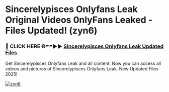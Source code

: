 # Sincerelypisces Onlyfans Leak Original Videos 0nlyFans Leaked - Files Updated! (zyn6)

<h3>🔴 CLICK HERE 🌐==►► <a href="https://tinyurl.com/x26r9saj" rel="nofollow">Sincerelypisces Onlyfans Leak Updated Files</a></h3>

Get Sincerelypisces Onlyfans Leak and all content. Now you can access all videos and pictures of Sincerelypisces Onlyfans Leak. New Updated Files 2025!

[![zyn6](https://i.imgur.com/LkgZPqh.gif)](https://tinyurl.com/x26r9saj)
